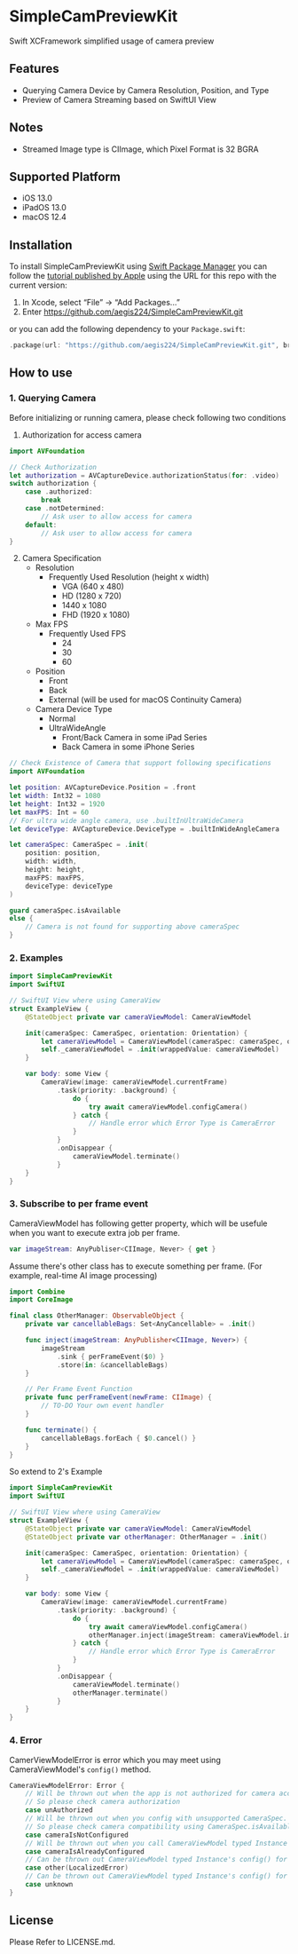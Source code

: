 # SimpleCamPreviewKit

Swift XCFramework simplified usage of camera preview

## Features
- Querying Camera Device by Camera Resolution, Position, and Type
- Preview of Camera Streaming based on SwiftUI View

## Notes
- Streamed Image type is CIImage, which Pixel Format is 32 BGRA

## Supported Platform
- iOS 13.0
- iPadOS 13.0
- macOS 12.4

## Installation
To install SimpleCamPreviewKit using [Swift Package Manager](https://github.com/apple/swift-package-manager) you can follow the [tutorial published by Apple](https://developer.apple.com/documentation/xcode/adding_package_dependencies_to_your_app) using the URL for this repo with the current version:

1. In Xcode, select “File” → “Add Packages...”
1. Enter https://github.com/aegis224/SimpleCamPreviewKit.git

or you can add the following dependency to your `Package.swift`:

```swift
.package(url: "https://github.com/aegis224/SimpleCamPreviewKit.git", branch: "main")
```

## How to use
### 1. Querying Camera
Before initializing or running camera, please check following two conditions
1. Authorization for access camera
```swift
import AVFoundation

// Check Authorization
let authorization = AVCaptureDevice.authorizationStatus(for: .video)
switch authorization {
	case .authorized:
		break
	case .notDetermined:
		// Ask user to allow access for camera
	default:
		// Ask user to allow access for camera
}
```
2. Camera Specification
	- Resolution
		- Frequently Used Resolution (height x width)
			- VGA (640 x 480)
			- HD (1280 x 720)
			- 1440 x 1080
			- FHD (1920 x 1080)
	- Max FPS
		- Frequently Used FPS
			- 24
			- 30
			- 60
	- Position
		- Front
		- Back
		- External (will be used for macOS Continuity Camera)
	- Camera Device Type
		- Normal
		- UltraWideAngle
			- Front/Back Camera in some iPad Series
			- Back Camera in some iPhone Series
```swift
// Check Existence of Camera that support following specifications
import AVFoundation

let position: AVCaptureDevice.Position = .front
let width: Int32 = 1080
let height: Int32 = 1920
let maxFPS: Int = 60
// For ultra wide angle camera, use .builtInUltraWideCamera
let deviceType: AVCaptureDevice.DeviceType = .builtInWideAngleCamera 

let cameraSpec: CameraSpec = .init(
	position: position,
	width: width,
	height: height,
	maxFPS: maxFPS,
	deviceType: deviceType
)

guard cameraSpec.isAvailable
else {
	// Camera is not found for supporting above cameraSpec
}

```

### 2. Examples
```swift
import SimpleCamPreviewKit
import SwiftUI

// SwiftUI View where using CameraView
struct ExampleView {
	@StateObject private var cameraViewModel: CameraViewModel

	init(cameraSpec: CameraSpec, orientation: Orientation) {
		let cameraViewModel = CameraViewModel(cameraSpec: cameraSpec, orientation: orientation)
		self._cameraViewModel = .init(wrappedValue: cameraViewModel)
	}

	var body: some View {
		CameraView(image: cameraViewModel.currentFrame)
			.task(priority: .background) {
				do {
					try await cameraViewModel.configCamera()
				} catch {
					// Handle error which Error Type is CameraError
				}
			}
			.onDisappear {
				cameraViewModel.terminate()
			}
	}
}
```

### 3. Subscribe to per frame event
CameraViewModel has following getter property, which will be usefule when you want to execute extra job per frame.
```swift
var imageStream: AnyPubliser<CIImage, Never> { get }
```

Assume there's other class has to execute something per frame. (For example, real-time AI image processing)
```swift
import Combine
import CoreImage

final class OtherManager: ObservableObject {
	private var cancellableBags: Set<AnyCancellable> = .init()

	func inject(imageStream: AnyPublisher<CIImage, Never>) {
		imageStream
			.sink { perFrameEvent($0) }
			.store(in: &cancellableBags)
	}

	// Per Frame Event Function
	private func perFrameEvent(newFrame: CIImage) {
		// TO-DO Your own event handler
	}

	func terminate() {
		cancellableBags.forEach { $0.cancel() }
	}
}
```

So extend to 2's Example
```swift
import SimpleCamPreviewKit
import SwiftUI

// SwiftUI View where using CameraView
struct ExampleView {
	@StateObject private var cameraViewModel: CameraViewModel
	@StateObject private var otherManager: OtherManager = .init()

	init(cameraSpec: CameraSpec, orientation: Orientation) {
		let cameraViewModel = CameraViewModel(cameraSpec: cameraSpec, orientation: orientation)
		self._cameraViewModel = .init(wrappedValue: cameraViewModel)
	}

	var body: some View {
		CameraView(image: cameraViewModel.currentFrame)
			.task(priority: .background) {
				do {
					try await cameraViewModel.configCamera()
					otherManager.inject(imageStream: cameraViewModel.imageStream)
				} catch {
					// Handle error which Error Type is CameraError
				}
			}
			.onDisappear {
				cameraViewModel.terminate()
				otherManager.terminate()
			}
	}
}
```

### 4. Error
CamerViewModelError is error which you may meet using  CameraViewModel's `config()` method.
```swift
CameraViewModelError: Error {
	// Will be thrown out when the app is not authorized for camera access.
	// So please check camera authorization
	case unAuthorized
	// Will be thrown out when you config with unsupported CameraSpec.
	// So please check camera compatibility using CameraSpec.isAvailable
	case cameraIsNotConfigured
	// Will be thrown out when you call CameraViewModel typed Instance's config() more than one time
	case cameraIsAlreadyConfigured
	// Can be thrown out CameraViewModel typed Instance's config() for other reasons with localized error
	case other(LocalizedError)
	// Can be thrown out CameraViewModel typed Instance's config() for unknown reasons
	case unknown
}
```

## License
Please Refer to LICENSE.md.